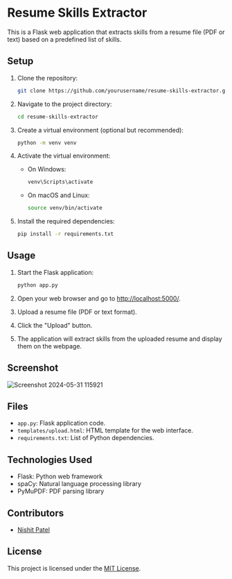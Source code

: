 # Resume Skills Extractor

This is a Flask web application that extracts skills from a resume file (PDF or text) based on a predefined list of skills.

## Setup

1. Clone the repository:

    ```bash
    git clone https://github.com/yourusername/resume-skills-extractor.git
    ```

2. Navigate to the project directory:

    ```bash
    cd resume-skills-extractor
    ```

3. Create a virtual environment (optional but recommended):

    ```bash
    python -m venv venv
    ```

4. Activate the virtual environment:

    - On Windows:

        ```bash
        venv\Scripts\activate
        ```

    - On macOS and Linux:

        ```bash
        source venv/bin/activate
        ```

5. Install the required dependencies:

    ```bash
    pip install -r requirements.txt
    ```

## Usage

1. Start the Flask application:

    ```bash
    python app.py
    ```

2. Open your web browser and go to [http://localhost:5000/](http://localhost:5000/).
   
3. Upload a resume file (PDF or text format).

4. Click the "Upload" button.

5. The application will extract skills from the uploaded resume and display them on the webpage.

## Screenshot

![Screenshot 2024-05-31 115921](https://github.com/NishitPatel25/Resume-Skill-Extractor-App/assets/117337571/a17dde53-7571-42df-a190-4c8ce66f4307)


## Files

- `app.py`: Flask application code.
- `templates/upload.html`: HTML template for the web interface.
- `requirements.txt`: List of Python dependencies.

## Technologies Used

- Flask: Python web framework
- spaCy: Natural language processing library
- PyMuPDF: PDF parsing library

## Contributors

- [Nishit Patel](https://github.com/NishitPatel25)

## License

This project is licensed under the [MIT License](LICENSE).

